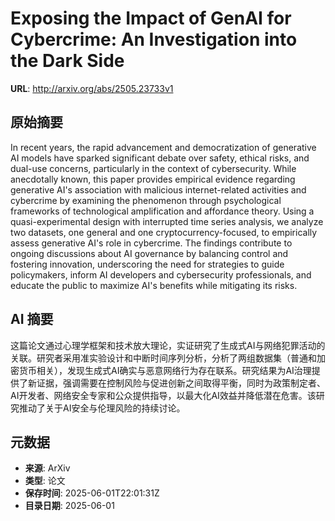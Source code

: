 # Exposing the Impact of GenAI for Cybercrime: An Investigation into the Dark Side

**URL**: http://arxiv.org/abs/2505.23733v1

## 原始摘要

In recent years, the rapid advancement and democratization of generative AI
models have sparked significant debate over safety, ethical risks, and dual-use
concerns, particularly in the context of cybersecurity. While anecdotally
known, this paper provides empirical evidence regarding generative AI's
association with malicious internet-related activities and cybercrime by
examining the phenomenon through psychological frameworks of technological
amplification and affordance theory. Using a quasi-experimental design with
interrupted time series analysis, we analyze two datasets, one general and one
cryptocurrency-focused, to empirically assess generative AI's role in
cybercrime. The findings contribute to ongoing discussions about AI governance
by balancing control and fostering innovation, underscoring the need for
strategies to guide policymakers, inform AI developers and cybersecurity
professionals, and educate the public to maximize AI's benefits while
mitigating its risks.


## AI 摘要

这篇论文通过心理学框架和技术放大理论，实证研究了生成式AI与网络犯罪活动的关联。研究者采用准实验设计和中断时间序列分析，分析了两组数据集（普通和加密货币相关），发现生成式AI确实与恶意网络行为存在联系。研究结果为AI治理提供了新证据，强调需要在控制风险与促进创新之间取得平衡，同时为政策制定者、AI开发者、网络安全专家和公众提供指导，以最大化AI效益并降低潜在危害。该研究推动了关于AI安全与伦理风险的持续讨论。

## 元数据

- **来源**: ArXiv
- **类型**: 论文
- **保存时间**: 2025-06-01T22:01:31Z
- **目录日期**: 2025-06-01

